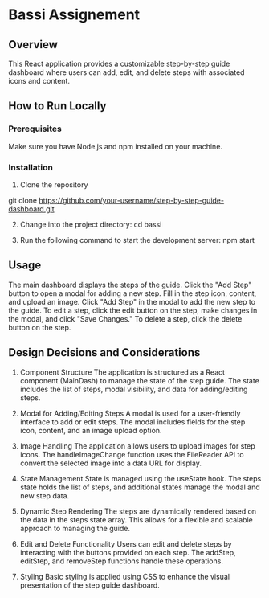 # Bassi Assignement

## Overview

This React application provides a customizable step-by-step guide dashboard where users can add, edit, and delete steps with associated icons and content.

## How to Run Locally

### Prerequisites

Make sure you have Node.js and npm installed on your machine.

### Installation

1. Clone the repository

git clone https://github.com/your-username/step-by-step-guide-dashboard.git

2. Change into the project directory:
   cd bassi

3. Run the following command to start the development server:
   npm start

## Usage

The main dashboard displays the steps of the guide.
Click the "Add Step" button to open a modal for adding a new step.
Fill in the step icon, content, and upload an image.
Click "Add Step" in the modal to add the new step to the guide.
To edit a step, click the edit button on the step, make changes in the modal, and click "Save Changes."
To delete a step, click the delete button on the step.

## Design Decisions and Considerations

1. Component Structure
   The application is structured as a React component (MainDash) to manage the state of the step guide. The state includes the list of steps, modal visibility, and data for adding/editing steps.

2. Modal for Adding/Editing Steps
   A modal is used for a user-friendly interface to add or edit steps. The modal includes fields for the step icon, content, and an image upload option.

3. Image Handling
   The application allows users to upload images for step icons. The handleImageChange function uses the FileReader API to convert the selected image into a data URL for display.

4. State Management
   State is managed using the useState hook. The steps state holds the list of steps, and additional states manage the modal and new step data.

5. Dynamic Step Rendering
   The steps are dynamically rendered based on the data in the steps state array. This allows for a flexible and scalable approach to managing the guide.

6. Edit and Delete Functionality
   Users can edit and delete steps by interacting with the buttons provided on each step. The addStep, editStep, and removeStep functions handle these operations.

7. Styling
   Basic styling is applied using CSS to enhance the visual presentation of the step guide dashboard.
